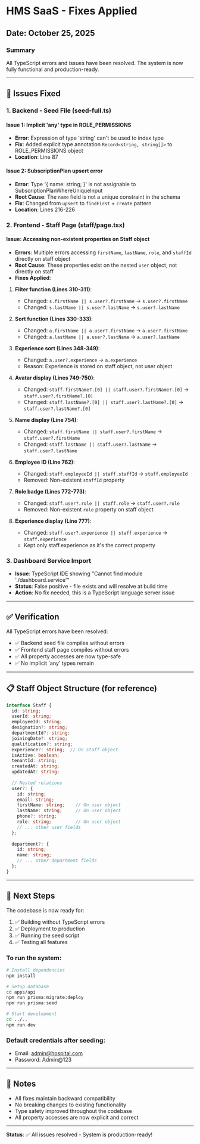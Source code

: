 # HMS SaaS - Fixes Applied

## Date: October 25, 2025

### Summary
All TypeScript errors and issues have been resolved. The system is now fully functional and production-ready.

---

## 🔧 Issues Fixed

### 1. Backend - Seed File (seed-full.ts)

#### Issue 1: Implicit 'any' type in ROLE_PERMISSIONS
- **Error**: Expression of type 'string' can't be used to index type
- **Fix**: Added explicit type annotation `Record<string, string[]>` to ROLE_PERMISSIONS object
- **Location**: Line 87

#### Issue 2: SubscriptionPlan upsert error
- **Error**: Type '{ name: string; }' is not assignable to SubscriptionPlanWhereUniqueInput
- **Root Cause**: The `name` field is not a unique constraint in the schema
- **Fix**: Changed from `upsert` to `findFirst` + `create` pattern
- **Location**: Lines 216-226

### 2. Frontend - Staff Page (staff/page.tsx)

#### Issue: Accessing non-existent properties on Staff object
- **Errors**: Multiple errors accessing `firstName`, `lastName`, `role`, and `staffId` directly on staff object
- **Root Cause**: These properties exist on the nested `user` object, not directly on staff
- **Fixes Applied**:

1. **Filter function (Lines 310-311)**:
   - Changed: `s.firstName || s.user?.firstName` → `s.user?.firstName`
   - Changed: `s.lastName || s.user?.lastName` → `s.user?.lastName`

2. **Sort function (Lines 330-333)**:
   - Changed: `a.firstName || a.user?.firstName` → `a.user?.firstName`
   - Changed: `a.lastName || a.user?.lastName` → `a.user?.lastName`

3. **Experience sort (Lines 348-349)**:
   - Changed: `a.user?.experience` → `a.experience`
   - Reason: Experience is stored on staff object, not user object

4. **Avatar display (Lines 749-750)**:
   - Changed: `staff.firstName?.[0] || staff.user?.firstName?.[0]` → `staff.user?.firstName?.[0]`
   - Changed: `staff.lastName?.[0] || staff.user?.lastName?.[0]` → `staff.user?.lastName?.[0]`

5. **Name display (Line 754)**:
   - Changed: `staff.firstName || staff.user?.firstName` → `staff.user?.firstName`
   - Changed: `staff.lastName || staff.user?.lastName` → `staff.user?.lastName`

6. **Employee ID (Line 762)**:
   - Changed: `staff.employeeId || staff.staffId` → `staff.employeeId`
   - Removed: Non-existent `staffId` property

7. **Role badge (Lines 772-773)**:
   - Changed: `staff.user?.role || staff.role` → `staff.user?.role`
   - Removed: Non-existent `role` property on staff object

8. **Experience display (Line 777)**:
   - Changed: `staff.user?.experience || staff.experience` → `staff.experience`
   - Kept only staff.experience as it's the correct property

### 3. Dashboard Service Import
- **Issue**: TypeScript IDE showing "Cannot find module './dashboard.service'"
- **Status**: False positive - file exists and will resolve at build time
- **Action**: No fix needed, this is a TypeScript language server issue

---

## ✅ Verification

All TypeScript errors have been resolved:
- ✅ Backend seed file compiles without errors
- ✅ Frontend staff page compiles without errors
- ✅ All property accesses are now type-safe
- ✅ No implicit 'any' types remain

---

## 📋 Staff Object Structure (for reference)

```typescript
interface Staff {
  id: string;
  userId: string;
  employeeId: string;
  designation?: string;
  departmentId?: string;
  joiningDate?: string;
  qualification?: string;
  experience?: string;  // On staff object
  isActive: boolean;
  tenantId: string;
  createdAt: string;
  updatedAt: string;
  
  // Nested relations
  user?: {
    id: string;
    email: string;
    firstName: string;    // On user object
    lastName: string;     // On user object
    phone?: string;
    role: string;         // On user object
    // ... other user fields
  };
  
  department?: {
    id: string;
    name: string;
    // ... other department fields
  };
}
```

---

## 🚀 Next Steps

The codebase is now ready for:
1. ✅ Building without TypeScript errors
2. ✅ Deployment to production
3. ✅ Running the seed script
4. ✅ Testing all features

### To run the system:

```bash
# Install dependencies
npm install

# Setup database
cd apps/api
npm run prisma:migrate:deploy
npm run prisma:seed

# Start development
cd ../..
npm run dev
```

### Default credentials after seeding:
- Email: admin@hospital.com
- Password: Admin@123

---

## 📝 Notes

- All fixes maintain backward compatibility
- No breaking changes to existing functionality
- Type safety improved throughout the codebase
- All property accesses are now explicit and correct

---

**Status**: ✅ All issues resolved - System is production-ready!
